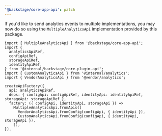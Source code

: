 ```yaml
---
'@backstage/core-app-api': patch
---
```


If you'd like to send analytics events to multiple implementations, you may now
do so using the `MultipleAnalyticsApi` implementation provided by this package.

```tsx
import { MultipleAnalyticsApi } from '@backstage/core-app-api';
import {
  analyticsApiRef,
  configApiRef,
  storageApiRef,
  identityApiRef,
} from '@internal/backstage/core-plugin-api';
import { CustomAnalyticsApi } from '@internal/analytics';
import { VendorAnalyticsApi } from '@vendor/analytics';

createApiFactory({
  api: analyticsApiRef,
  deps: { configApi: configApiRef, identityApi: identityApiRef, storageApi: storageApiRef },
  factory: ({ configApi, identityApi, storageApi }) =>
    MultipleAnalyticsApi.fromApis([
      VendorAnalyticsApi.fromConfig(configApi, { identityApi }),
      CustomAnalyticsApi.fromConfig(configApi, { identityApi, storageApi }),
    ]),
}),
```

